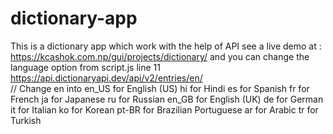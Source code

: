 # dictionary-app
This is a dictionary app which work with the help of API see a live demo at : https://kcashok.com.np/gui/projects/dictionary/ and you can change the language option from script.js line 11 https://api.dictionaryapi.dev/api/v2/entries/en/    
// Change en into 
en_US for  English (US)
hi for Hindi
es for Spanish
fr for French
ja for Japanese
ru for Russian
en_GB for English (UK)
de for German
it for Italian
ko for Korean
pt-BR for Brazilian Portuguese
ar for Arabic
tr for Turkish

